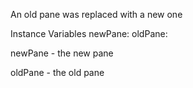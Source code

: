 An old pane was replaced with a new oneInstance Variables	newPane:		<Object>	oldPane:		<Object>newPane	- the new pane	oldPane	- the old pane